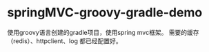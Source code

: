 # springMVC-groovy-gradle-demo
使用groovy语言创建的gradle项目，使用spring mvc框架。
需要的缓存（redis）、httpclient、log 都已经配置好。
